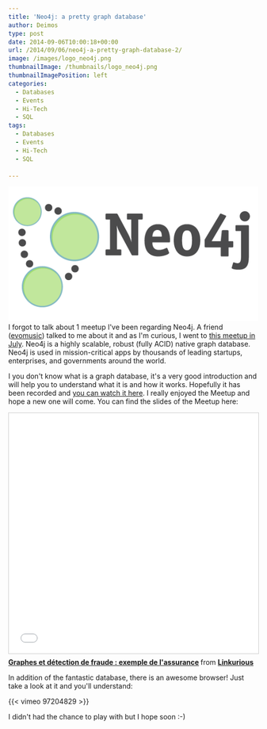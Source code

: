 ```yaml
---
title: 'Neo4j: a pretty graph database'
author: Deimos
type: post
date: 2014-09-06T10:00:18+00:00
url: /2014/09/06/neo4j-a-pretty-graph-database-2/
image: /images/logo_neo4j.png
thumbnailImage: /thumbnails/logo_neo4j.png
thumbnailImagePosition: left
categories:
  - Databases
  - Events
  - Hi-Tech
  - SQL
tags:
  - Databases
  - Events
  - Hi-Tech
  - SQL

---
```

![no4j_logo](/images/logo_neo4j.png)
I forgot to talk about 1 meetup I've been regarding Neo4j. A friend ([evomusic](https://twitter.com/evoxmusic)) talked to me about it and as I'm curious, I went to [this meetup in July](http://www.meetup.com/graphdb-france/events/189975922/). Neo4j is a highly scalable, robust (fully ACID) native graph database. Neo4j is used in mission-critical apps by thousands of leading startups, enterprises, and governments around the world.

I you don't know what is a graph database, it's a very good introduction and will help you to understand what it is and how it works. Hopefully it has been recorded and [you can watch it here](https://docs.google.com/file/d/0BzdNuky7hxPzX3BHOWNOUnpPYXc/edit). I really enjoyed the Meetup and hope a new one will come. You can find the slides of the Meetup here:

<iframe src="//www.slideshare.net/slideshow/embed_code/key/6NVA1xYBXDqz6x" width="595" height="485" frameborder="0" marginwidth="0" marginheight="0" scrolling="no" style="border:1px solid #CCC; border-width:1px; margin-bottom:5px; max-width: 100%;" allowfullscreen> </iframe> <div style="margin-bottom:5px"> <strong> <a href="//www.slideshare.net/Linkurious/dtection-de-fraude-dans-le-domaine-de-lassurance" title="Graphes et détection de fraude : exemple de l&#x27;assurance" target="_blank">Graphes et détection de fraude : exemple de l&#x27;assurance</a> </strong> from <strong><a target="_blank" href="https://www.slideshare.net/Linkurious">Linkurious</a></strong> </div>

In addition of the fantastic database, there is an awesome browser! Just take a look at it and you'll understand:
  
{{< vimeo 97204829 >}}

I didn't had the chance to play with but I hope soon :-)
